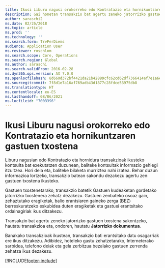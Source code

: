 ```yaml
---
title: Ikusi Liburu nagusi orokorreko edo Kontratazio eta hornikuntzaren gastuen txostena
description: Gai honetan transakzio bat agertu zeneko jatorrizko gastuen txostena nola ikusi azaltzen da.
author: saraschi2
ms.date: 02/26/2018
ms.topic: article
ms.prod: ''
ms.technology: ''
ms.search.form: TrvPerDiems
audience: Application User
ms.reviewer: roschlom
ms.search.scope: Core, Operations
ms.search.region: Global
ms.author: saraschi
ms.search.validFrom: 2016-02-28
ms.dyn365.ops.version: AX 7.0.0
ms.openlocfilehash: 8d660d372bf4421da21b42889cfc62cd62df7366414af7e1a6efe4747033a29b
ms.sourcegitcommit: 7f8d1e7a16af769adb43d1877c28fdce53975db8
ms.translationtype: HT
ms.contentlocale: eu-ES
ms.lasthandoff: 08/06/2021
ms.locfileid: "7003396"
---
```

# <a name="view-an-expense-report-from-general-ledger-or-procurement-and-sourcing"></a>Ikusi Liburu nagusi orokorreko edo Kontratazio eta hornikuntzaren gastuen txostena

Liburu nagusian edo Kontratazio eta hornidura transakzioak ikusteko kontsulta bat exekutatzen duzunean, baliteke kontsultak informazio gehiegi itzultzea. Hori dela eta, baliteke bilaketa murriztea nahi izatea. Behar duzun informazioa lortzeko, transakzio batean sakondu dezakezu agertu zen gastuen txostena ikusteko.

Gastuen txostenetarako, transakzio batetik Gastuen kudeaketan gordetako jatorrizko txostenera zehatz dezakezu. Gastuen zenbateko osoaz gain, zehaztutako eragiketak, balio erantsiaren gaineko zerga (BEZ) berreskuratzeko eskubidea duten eragiketak eta gastuei erantsitako ordainagiriak ikus ditzakezu.

Transakzio bat agertu zeneko jatorrizko gastuen txostena sakontzeko, hautatu transakzioa eta, ondoren, hautatu **Jatorrizko dokumentua**.

Banakako transakzioak ikustean, transakzio bati erantsitako datu osagarriak ere ikus ditzakezu. Adibidez, hoteleko gastu zehatzetarako, Interneterako sarbidea, telefono deiak eta gela zerbitzua bezalako gastuen zerrenda zehatza ikus dezakezu.


[!INCLUDE[footer-include](../includes/footer-banner.md)]